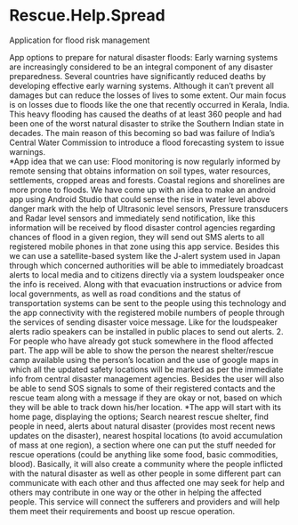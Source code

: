 # Rescue.Help.Spread
Application for flood risk management

App options to prepare for natural disaster floods:
Early warning systems are increasingly considered to be an integral component of any disaster preparedness. Several countries have significantly reduced deaths by developing effective early warning systems.
Although it can’t prevent all damages but can reduce the losses of lives to some extent. Our main focus is on losses due to floods like the one that recently occurred in Kerala, India. This heavy flooding has caused the deaths of at least 360 people and had been one of the worst natural disaster to strike the Southern Indian state in decades.
The main reason of this becoming so bad was failure of India’s Central Water Commission to introduce a flood forecasting system to issue warnings.  
*App idea that we can use:
 Flood monitoring is now regularly informed by remote sensing that obtains information on soil types, water resources, settlements, cropped areas and forests. Coastal regions and shorelines are more prone to floods. We have come up with an idea to make an android app using Android Studio that could sense the rise in water level above danger mark with the help of Ultrasonic level sensors, Pressure transducers and Radar level sensors  and immediately send notification, like this information will be received by flood disaster control agencies regarding chances of flood in a given region, they will send out SMS alerts to all registered mobile phones in that zone using this app service. Besides this we can use a satellite-based system like the J-alert system used in Japan through which concerned authorities will be able to immediately broadcast alerts to local media and to citizens directly via a system loudspeaker once the info is received.   Along with that evacuation instructions or advice from local governments, as well as road conditions and the status of transportation systems can be sent to the people using this technology and the app connectivity with the registered mobile numbers of people through the services of sending disaster voice message. Like for the loudspeaker alerts radio speakers can be installed in public places to send out alerts.
2. For people who have already got stuck somewhere in the flood affected part. The app will be able to show the person the nearest shelter/rescue camp available using the person’s location and the use of google maps in which all the updated safety locations will be marked as per the immediate info from central disaster management agencies. Besides the user will also be able to send SOS signals to some of their registered contacts and the rescue team along with a message if they are okay or not, based on which they will be able to track down his/her location. 
*The app will start with its home page, displaying the options; Search nearest rescue shelter, find people in need, alerts about natural disaster (provides most recent news updates on the disaster), nearest hospital locations (to avoid accumulation of mass at one region), a section where one can put the stuff needed for rescue operations (could be anything like some food, basic commodities, blood). Basically, it will also create a community where the people inflicted with the natural disaster as well as other people in some different part can communicate with each other and thus affected one may seek for help and others may contribute in one way or the other in helping the affected people. This service will connect the sufferers and providers and will help them meet their requirements and boost up rescue operation.     


